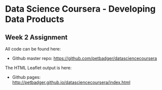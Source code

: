 # Data Science Coursera - Developing Data Products
## Week 2 Assignment

All code can be found here:

* Github master repo: https://github.com/petbadger/datasciencecoursera

The HTML Leaflet output is here:

* Github pages: http://petbadger.github.io/datasciencecoursera/index.html

